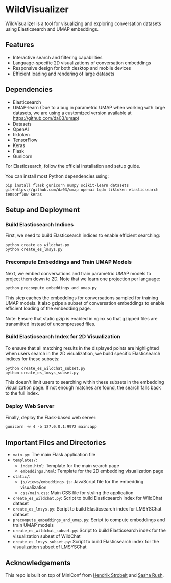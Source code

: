 # WildVisualizer

WildVisualizer is a tool for visualizing and exploring conversation datasets using Elasticsearch and UMAP embeddings.


## Features

- Interactive search and filtering capabilities
- Language-specific 2D visualizations of conversation embeddings
- Responsive design for both desktop and mobile devices
- Efficient loading and rendering of large datasets


## Dependencies

- Elasticsearch
- UMAP-learn (Due to a bug in parametric UMAP when working with large datasets, we are using a customized version available at https://github.com/da03/umap)
- Datasets
- OpenAI
- tiktoken
- TensorFlow
- Keras
- Flask
- Gunicorn

For Elasticsearch, follow the official installation and setup guide.

You can install most Python dependencies using:

```
pip install flask gunicorn numpy scikit-learn datasets git+https://github.com/da03/umap openai tqdm tiktoken elasticsearch tensorflow keras
```


## Setup and Deployment

### Build Elasticsearch Indices

First, we need to build Elasticsearch indices to enable efficient searching:

```
python create_es_wildchat.py
python create_es_lmsys.py
```

### Precompute Embeddings and Train UMAP Models

Next, we embed conversations and train parametric UMAP models to project them down to 2D. Note that we learn one projection per language:

```
python precompute_embeddings_and_umap.py
```

This step caches the embeddings for conversations sampled for training UMAP models. It also gzips a subset of conversation embeddings to enable efficient loading of the embedding page.

Note: Ensure that static gzip is enabled in nginx so that gzipped files are transmitted instead of uncompressed files.

### Build Elasticsearch Index for 2D Visualization

To ensure that all matching results in the displayed points are highlighted when users search in the 2D visualization, we build specific Elasticsearch indices for these subsets:

```
python create_es_wildchat_subset.py
python create_es_lmsys_subset.py
```

This doesn't limit users to searching within these subsets in the embedding visualization page. If not enough matches are found, the search falls back to the full index.


### Deploy Web Server

Finally, deploy the Flask-based web server:

```
gunicorn -w 4 -b 127.0.0.1:9972 main:app
```


## Important Files and Directories

- `main.py`: The main Flask application file
- `templates/`:
  - `index.html`: Template for the main search page
  - `embeddings.html`: Template for the 2D embedding visualization page
- `static/`:
  - `js/views/embeddings.js`: JavaScript file for the embedding visualization
  - `css/main.css`: Main CSS file for styling the application
- `create_es_wildchat.py`: Script to build Elasticsearch index for WildChat dataset
- `create_es_lmsys.py`: Script to build Elasticsearch index for LMSYSChat dataset
- `precompute_embeddings_and_umap.py`: Script to compute embeddings and train UMAP models
- `create_es_wildchat_subset.py`: Script to build Elasticsearch index for the visualization subset of WildChat
- `create_es_lmsys_subset.py`: Script to build Elasticsearch index for the visualization subset of LMSYSChat


## Acknowledgements

This repo is built on top of MiniConf from [Hendrik Strobelt](http://twitter.com/hen_str) and [Sasha Rush](http://twitter.com/srush_nlp).
